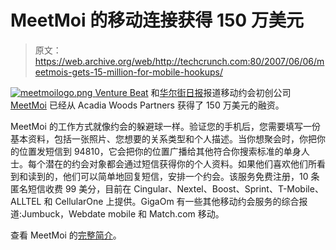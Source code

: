 # MeetMoi 的移动连接获得 150 万美元

> 原文：<https://web.archive.org/web/http://techcrunch.com:80/2007/06/06/meetmois-gets-15-million-for-mobile-hookups/>

[![meetmoilogo.png](img/22b56317e19d42d309d7cb4331d3f85c.png) ](https://web.archive.org/web/20150630112307/http://meetmoi.com/) [Venture Beat](https://web.archive.org/web/20150630112307/http://venturebeat.com/2007/06/06/meetmoi-raises-cash-for-twitter-of-sex/) 和[华尔街日报](https://web.archive.org/web/20150630112307/http://online.wsj.com/article/SB118108651441725709-search.html?KEYWORDS=meetmoi&COLLECTION=wsjie/6month)报道移动约会初创公司 [MeetMoi](https://web.archive.org/web/20150630112307/http://www.meetmoi.com/) 已经从 Acadia Woods Partners 获得了 150 万美元的融资。

MeetMoi 的工作方式就像约会的躲避球一样。验证您的手机后，您需要填写一份基本资料，包括一张照片、您想要的关系类型和个人描述。当你想聚会时，你把你的位置发短信到 94810，它会把你的位置广播给其他符合你搜索标准的单身人士。每个潜在的约会对象都会通过短信获得你的个人资料。如果他们喜欢他们所看到和读到的，他们可以简单地回复短信，安排一个约会。该服务免费注册，10 条匿名短信收费 99 美分，目前在 Cingular、Nextel、Boost、Sprint、T-Mobile、ALLTEL 和 CellularOne 上提供。GigaOm 有一些其他移动约会服务的综合报道:Jumbuck，Webdate mobile 和 Match.com 移动。

查看 MeetMoi 的[完整简介](https://web.archive.org/web/20150630112307/http://db.techcrunch.com/c/meetmoi)。